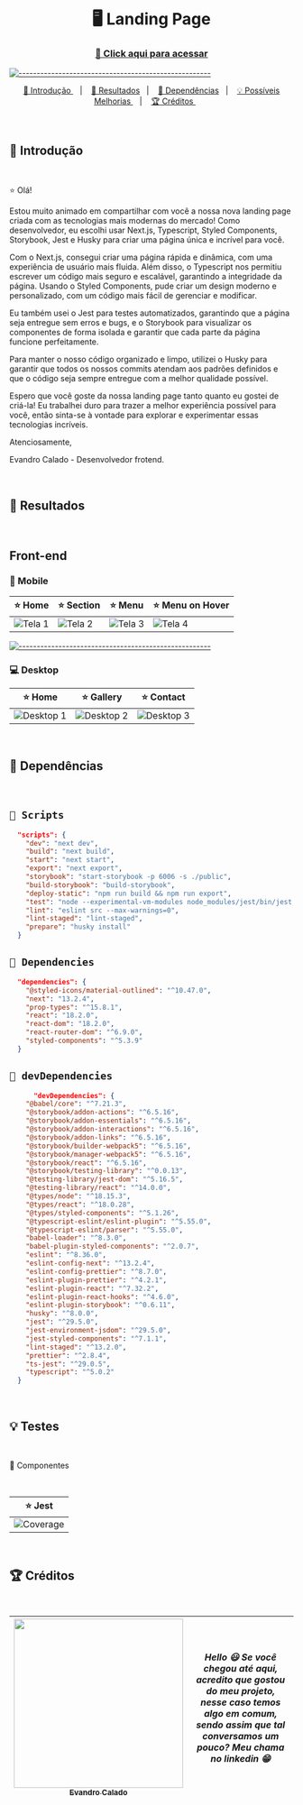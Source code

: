 <h1 align="center"> 🖥️ Landing Page </h1>
<h3 align="center"><a href="https://landing-pages-next.vercel.app" target="_blank" > 🚀 Click aqui para acessar </a></h3>

[![-----------------------------------------------------](https://raw.githubusercontent.com/andreasbm/readme/master/assets/lines/colored.png)](#table-of-contents)

<p align="center">
  <a href="#Introdução"> 🧩 Introdução </a>&nbsp;&nbsp;&nbsp;|&nbsp;&nbsp;&nbsp;
  <a href="#Resultados"> 🚀 Resultados</a>&nbsp;&nbsp;&nbsp;|&nbsp;&nbsp;&nbsp;
  <a href="#Dependências"> 🧪 Dependências</a>&nbsp;&nbsp;&nbsp;|&nbsp;&nbsp;&nbsp;
  <a href="#Ideias">💡 Possíveis Melhorias </a>&nbsp;&nbsp;&nbsp;|&nbsp;&nbsp;&nbsp;
  <a href="#Creditos"> 🏆 Créditos </a>&nbsp;&nbsp;&nbsp;&nbsp;&nbsp;&nbsp;
</p>

<br/>

<a id="Introdução"></a>
## 🧩 Introdução 

<br />

  ⭐ Olá!

Estou muito animado em compartilhar com você a nossa nova landing page criada com as tecnologias mais modernas do mercado! Como desenvolvedor, eu escolhi usar Next.js, Typescript, Styled Components, Storybook, Jest e Husky para criar uma página única e incrível para você.

Com o Next.js, consegui criar uma página rápida e dinâmica, com uma experiência de usuário mais fluida. Além disso, o Typescript nos permitiu escrever um código mais seguro e escalável, garantindo a integridade da página. Usando o Styled Components, pude criar um design moderno e personalizado, com um código mais fácil de gerenciar e modificar.

Eu também usei o Jest para testes automatizados, garantindo que a página seja entregue sem erros e bugs, e o Storybook para visualizar os componentes de forma isolada e garantir que cada parte da página funcione perfeitamente.

Para manter o nosso código organizado e limpo, utilizei o Husky para garantir que todos os nossos commits atendam aos padrões definidos e que o código seja sempre entregue com a melhor qualidade possível.

Espero que você goste da nossa landing page tanto quanto eu gostei de criá-la! Eu trabalhei duro para trazer a melhor experiência possível para você, então sinta-se à vontade para explorar e experimentar essas tecnologias incríveis.

Atenciosamente,

Evandro Calado - Desenvolvedor frotend.

<br/>

<a id="Resultados"></a>
## 🚀 Resultados 

<br/> 

## Front-end

</summary>

### 📱 Mobile 

⭐ Home | ⭐ Section | ⭐ Menu | ⭐ Menu on Hover |
|---|---|---|---|
![Tela 1](https://user-images.githubusercontent.com/110628201/227029240-929baa95-567f-4e69-b25a-54c4e8f840e6.png) | ![Tela 2](https://user-images.githubusercontent.com/110628201/227029294-1dc7c1f1-3d39-4132-8063-85357e309bbd.png) | ![Tela 3](https://user-images.githubusercontent.com/110628201/227029334-f4b2d708-e541-4157-8f16-9ca1dd9e70f3.png) | ![Tela 4](https://user-images.githubusercontent.com/110628201/227029356-4ccbef30-f4d2-4038-bfeb-9dfd7f93e0b8.png)
  
[![-----------------------------------------------------](https://raw.githubusercontent.com/andreasbm/readme/master/assets/lines/colored.png)](#table-of-contents)

### 💻 Desktop 
  
 ⭐ Home | ⭐ Gallery | ⭐ Contact |
|---|---|---|
![Desktop 1](https://user-images.githubusercontent.com/110628201/227028076-e3f0c396-f308-4aee-b8f2-c3b4f5236d96.png) | ![Desktop 2](https://user-images.githubusercontent.com/110628201/227028194-d288be70-c021-4a1e-983c-2bc7793e5028.png) | ![Desktop 3](https://user-images.githubusercontent.com/110628201/227028240-91d9835c-54b7-4191-bb9b-11b23c0a96e2.png)

<br/>

<a id="Dependências"></a>
## 🧪 Dependências

<br />   

## `📖 Scripts` 

```JSON
  "scripts": {
    "dev": "next dev",
    "build": "next build",
    "start": "next start",
    "export": "next export",
    "storybook": "start-storybook -p 6006 -s ./public",
    "build-storybook": "build-storybook",
    "deploy-static": "npm run build && npm run export",
    "test": "node --experimental-vm-modules node_modules/jest/bin/jest.js",
    "lint": "eslint src --max-warnings=0",
    "lint-staged": "lint-staged",
    "prepare": "husky install"
  }

```

## `📖 Dependencies` 

```JSON
  "dependencies": {
    "@styled-icons/material-outlined": "^10.47.0",
    "next": "13.2.4",
    "prop-types": "^15.8.1",
    "react": "18.2.0",
    "react-dom": "18.2.0",
    "react-router-dom": "^6.9.0",
    "styled-components": "^5.3.9"
  }

```

## `📖 devDependencies` 

```JSON
      "devDependencies": {
    "@babel/core": "^7.21.3",
    "@storybook/addon-actions": "^6.5.16",
    "@storybook/addon-essentials": "^6.5.16",
    "@storybook/addon-interactions": "^6.5.16",
    "@storybook/addon-links": "^6.5.16",
    "@storybook/builder-webpack5": "^6.5.16",
    "@storybook/manager-webpack5": "^6.5.16",
    "@storybook/react": "^6.5.16",
    "@storybook/testing-library": "^0.0.13",
    "@testing-library/jest-dom": "^5.16.5",
    "@testing-library/react": "^14.0.0",
    "@types/node": "^18.15.3",
    "@types/react": "^18.0.28",
    "@types/styled-components": "^5.1.26",
    "@typescript-eslint/eslint-plugin": "^5.55.0",
    "@typescript-eslint/parser": "^5.55.0",
    "babel-loader": "^8.3.0",
    "babel-plugin-styled-components": "^2.0.7",
    "eslint": "^8.36.0",
    "eslint-config-next": "^13.2.4",
    "eslint-config-prettier": "^8.7.0",
    "eslint-plugin-prettier": "^4.2.1",
    "eslint-plugin-react": "^7.32.2",
    "eslint-plugin-react-hooks": "^4.6.0",
    "eslint-plugin-storybook": "^0.6.11",
    "husky": "^8.0.0",
    "jest": "^29.5.0",
    "jest-environment-jsdom": "^29.5.0",
    "jest-styled-components": "^7.1.1",
    "lint-staged": "^13.2.0",
    "prettier": "^2.8.4",
    "ts-jest": "^29.0.5",
    "typescript": "^5.0.2"
  }

```
<br />

<a id="Ideias"></a>
## 💡 Testes

<br />

🧷 Componentes

<br />

⭐ Jest |
|---|
|  ![Coverage](https://user-images.githubusercontent.com/110628201/227054347-77d72e10-39da-470d-8569-5399e389f6b2.png)

<br /> 

<a id="Creditos"></a>
## 🏆 Créditos

<br /> 

<div > 

| [<img src="https://user-images.githubusercontent.com/110628201/227955313-b9f72ab7-24b3-41a1-ab4e-3969a6a73d42.png" width=300><br><sub> Evandro Calado </sub>](https://www.linkedin.com/in/evandro-calado/) | ***Hello 😃 Se você chegou até aqui, acredito que gostou do meu projeto, nesse caso temos algo em comum, sendo assim que tal conversamos um pouco? Meu chama no linkedin 😁*** | 
|---|---|


</div> 
